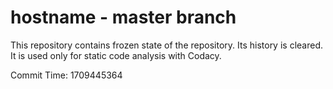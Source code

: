 # hostname - master branch

This repository contains frozen state of the repository.
Its history is cleared. It is used only for static code
analysis with Codacy.

Commit Time: 1709445364